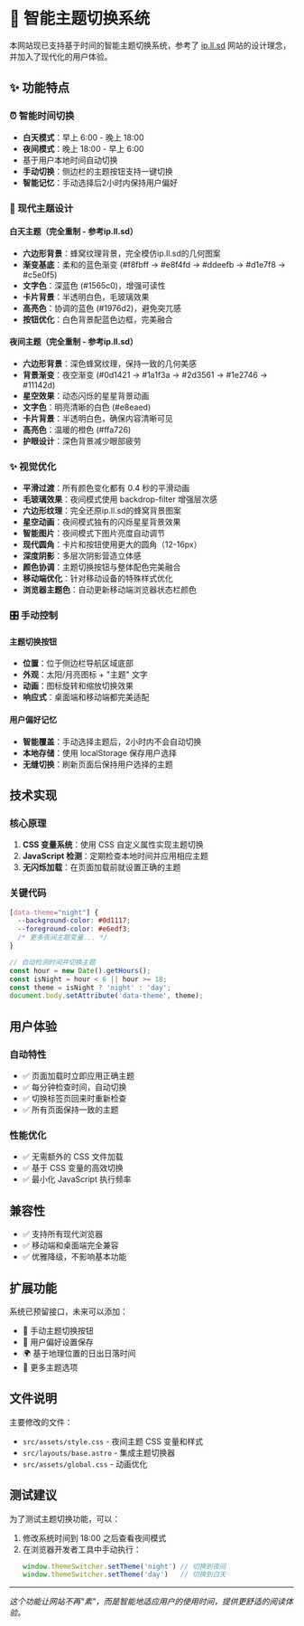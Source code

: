 # 🌙 智能主题切换系统

本网站现已支持基于时间的智能主题切换系统，参考了 [ip.ll.sd](https://ip.ll.sd/) 网站的设计理念，并加入了现代化的用户体验。

## ✨ 功能特点

### ⏰ 智能时间切换
- **白天模式**：早上 6:00 - 晚上 18:00
- **夜间模式**：晚上 18:00 - 早上 6:00
- 基于用户本地时间自动切换
- **手动切换**：侧边栏的主题按钮支持一键切换
- **智能记忆**：手动选择后2小时内保持用户偏好

### 🎨 现代主题设计

#### 白天主题（完全重制 - 参考ip.ll.sd）
- **六边形背景**：蜂窝纹理背景，完全模仿ip.ll.sd的几何图案
- **渐变基底**：柔和的蓝色渐变 (#f8fbff → #e8f4fd → #ddeefb → #d1e7f8 → #c5e0f5)
- **文字色**：深蓝色 (#1565c0)，增强可读性
- **卡片背景**：半透明白色，毛玻璃效果
- **高亮色**：协调的蓝色 (#1976d2)，避免突兀感
- **按钮优化**：白色背景配蓝色边框，完美融合

#### 夜间主题（完全重制 - 参考ip.ll.sd）
- **六边形背景**：深色蜂窝纹理，保持一致的几何美感
- **背景渐变**：夜空渐变 (#0d1421 → #1a1f3a → #2d3561 → #1e2746 → #11142d)
- **星空效果**：动态闪烁的星星背景动画
- **文字色**：明亮清晰的白色 (#e8eaed)
- **卡片背景**：半透明白色，确保内容清晰可见
- **高亮色**：温暖的橙色 (#ffa726)
- **护眼设计**：深色背景减少眼部疲劳

### ✨ 视觉优化

- **平滑过渡**：所有颜色变化都有 0.4 秒的平滑动画
- **毛玻璃效果**：夜间模式使用 backdrop-filter 增强层次感
- **六边形纹理**：完全还原ip.ll.sd的蜂窝背景图案
- **星空动画**：夜间模式独有的闪烁星星背景效果
- **智能图片**：夜间模式下图片亮度自动调节
- **现代圆角**：卡片和按钮使用更大的圆角（12-16px）
- **深度阴影**：多层次阴影营造立体感
- **颜色协调**：主题切换按钮与整体配色完美融合
- **移动端优化**：针对移动设备的特殊样式优化
- **浏览器主题色**：自动更新移动端浏览器状态栏颜色

### 🎛️ 手动控制

#### 主题切换按钮
- **位置**：位于侧边栏导航区域底部
- **外观**：太阳/月亮图标 + "主题" 文字
- **动画**：图标旋转和缩放切换效果
- **响应式**：桌面端和移动端都完美适配

#### 用户偏好记忆
- **智能覆盖**：手动选择主题后，2小时内不会自动切换
- **本地存储**：使用 localStorage 保存用户选择
- **无缝切换**：刷新页面后保持用户选择的主题

## 技术实现

### 核心原理
1. **CSS 变量系统**：使用 CSS 自定义属性实现主题切换
2. **JavaScript 检测**：定期检查本地时间并应用相应主题
3. **无闪烁加载**：在页面加载前就设置正确的主题

### 关键代码
```css
[data-theme="night"] {
  --background-color: #0d1117;
  --foreground-color: #e6edf3;
  /* 更多夜间主题变量... */
}
```

```javascript
// 自动检测时间并切换主题
const hour = new Date().getHours();
const isNight = hour < 6 || hour >= 18;
const theme = isNight ? 'night' : 'day';
document.body.setAttribute('data-theme', theme);
```

## 用户体验

### 自动特性
- ✅ 页面加载时立即应用正确主题
- ✅ 每分钟检查时间，自动切换
- ✅ 切换标签页回来时重新检查
- ✅ 所有页面保持一致的主题

### 性能优化
- ✅ 无需额外的 CSS 文件加载
- ✅ 基于 CSS 变量的高效切换
- ✅ 最小化 JavaScript 执行频率

## 兼容性

- ✅ 支持所有现代浏览器
- ✅ 移动端和桌面端完全兼容
- ✅ 优雅降级，不影响基本功能

## 扩展功能

系统已预留接口，未来可以添加：
- 🔄 手动主题切换按钮
- 💾 用户偏好设置保存
- 🌍 基于地理位置的日出日落时间
- 🎨 更多主题选项

## 文件说明

主要修改的文件：
- `src/assets/style.css` - 夜间主题 CSS 变量和样式
- `src/layouts/base.astro` - 集成主题切换器
- `src/assets/global.css` - 动画优化

## 测试建议

为了测试主题切换功能，可以：
1. 修改系统时间到 18:00 之后查看夜间模式
2. 在浏览器开发者工具中手动执行：
   ```javascript
   window.themeSwitcher.setTheme('night') // 切换到夜间
   window.themeSwitcher.setTheme('day')   // 切换到白天
   ```

---

*这个功能让网站不再"素"，而是智能地适应用户的使用时间，提供更舒适的阅读体验。* 